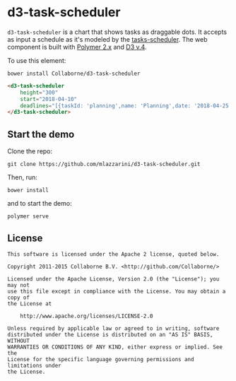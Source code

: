 d3-task-scheduler
=================

`d3-task-scheduler` is a chart that shows tasks as draggable dots. It accepts as input a schedule as it's modeled by the [tasks-scheduler](https://github.com/Collaborne/tasks-scheduler). The web component is built with [Polymer 2.x](https://www.polymer-project.org) and [D3 v.4](http://d3js.org).

To use this element:

`bower install Collaborne/d3-task-scheduler`

```html
<d3-task-scheduler
    height="300"
    start="2018-04-10"
    deadlines="[{taskId: 'planning',name: 'Planning',date: '2018-04-25'},{taskId: 'concepting',name: 'Concepting',date: '2018-05-05'},{taskId: 'implementation',name: 'Implementation',date: '2018-05-20'}]">
</d3-task-scheduler>
```

## Start the demo
Clone the repo:
```
git clone https://github.com/mlazzarini/d3-task-scheduler.git
```

Then, run:
```
bower install
```
and to start the demo:
```
polymer serve
```

## License

    This software is licensed under the Apache 2 license, quoted below.

    Copyright 2011-2015 Collaborne B.V. <http://github.com/Collaborne/>

    Licensed under the Apache License, Version 2.0 (the "License"); you may not
    use this file except in compliance with the License. You may obtain a copy of
    the License at

        http://www.apache.org/licenses/LICENSE-2.0

    Unless required by applicable law or agreed to in writing, software
    distributed under the License is distributed on an "AS IS" BASIS, WITHOUT
    WARRANTIES OR CONDITIONS OF ANY KIND, either express or implied. See the
    License for the specific language governing permissions and limitations under
    the License.
    
